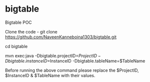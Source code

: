# bigtable
Bigtable POC

Clone the code - 
 git clone https://github.com/NaveenKanneboina1303/bigtable.git
 
 cd bigtable
 
mvn exec:java -Dbigtable.projectID=$ProjectID -Dbigtable.instanceID=$InstanceID  -Dbigtable.tableName=$TableName

Before running the above command please replace the $ProjectID, $InstanceID & $TableName with their values.
